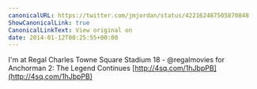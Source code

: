 ```yaml
---
canonicalURL: https://twitter.com/jmjordan/status/422162487505870848
ShowCanonicalLink: true
CanonicalLinkText: View original on
date: 2014-01-12T00:25:55+00:00
---
```

I'm at Regal Charles Towne Square Stadium 18 - @regalmovies for Anchorman 2: The Legend Continues [http://4sq.com/1hJbpPB](http://4sq.com/1hJbpPB)